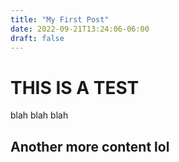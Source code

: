```yaml
---
title: "My First Post"
date: 2022-09-21T13:24:06-06:00
draft: false
---
```



# THIS IS A TEST

blah blah blah

## Another more content lol
